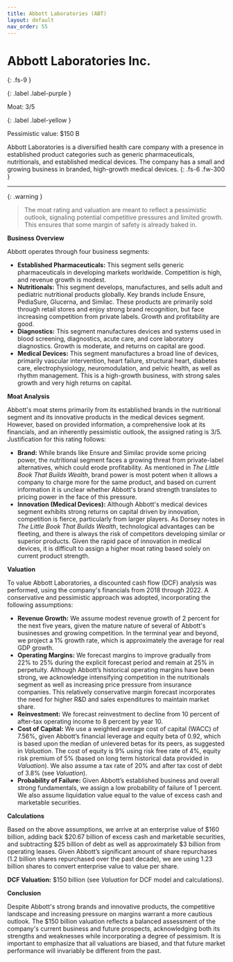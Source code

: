 ```yaml
---
title: Abbott Laboratories (ABT)
layout: default
nav_order: 55
---
```


# Abbott Laboratories Inc.
{: .fs-9 }

{: .label .label-purple }

Moat: 3/5

{: .label .label-yellow }

Pessimistic value: $150 B

Abbott Laboratories is a diversified health care company with a presence in established product categories such as generic pharmaceuticals, nutritionals, and established medical devices.  The company has a small and growing business in branded, high-growth medical devices.
{: .fs-6 .fw-300 }

---

{: .warning } 
>The moat rating and valuation are meant to reflect a pessimistic outlook, signaling potential competitive pressures and limited growth. This ensures that some margin of safety is already baked in.

**Business Overview**

Abbott operates through four business segments:

* **Established Pharmaceuticals:** This segment sells generic pharmaceuticals in developing markets worldwide. Competition is high, and revenue growth is modest.
* **Nutritionals:** This segment develops, manufactures, and sells adult and pediatric nutritional products globally. Key brands include Ensure, PediaSure, Glucerna, and Similac. These products are primarily sold through retail stores and enjoy strong brand recognition, but face increasing competition from private labels. Growth and profitability are good.
* **Diagnostics:** This segment manufactures devices and systems used in blood screening, diagnostics, acute care, and core laboratory diagnostics. Growth is moderate, and returns on capital are good.
* **Medical Devices:** This segment manufactures a broad line of devices, primarily vascular intervention, heart failure, structural heart, diabetes care, electrophysiology, neuromodulation, and pelvic health, as well as rhythm management. This is a high-growth business, with strong sales growth and very high returns on capital.

**Moat Analysis**

Abbott's moat stems primarily from its established brands in the nutritional segment and its innovative products in the medical devices segment. However, based on provided information, a comprehensive look at its financials, and an inherently pessimistic outlook, the assigned rating is 3/5.  Justification for this rating follows:

* **Brand:** While brands like Ensure and Similac provide some pricing power, the nutritional segment faces a growing threat from private-label alternatives, which could erode profitability.  As mentioned in *The Little Book That Builds Wealth*, brand power is most potent when it allows a company to charge more for the same product, and based on current information it is unclear whether Abbott's brand strength translates to pricing power in the face of this pressure. 
* **Innovation (Medical Devices):** Although Abbott's medical devices segment exhibits strong returns on capital driven by innovation, competition is fierce, particularly from larger players.  As Dorsey notes in *The Little Book That Builds Wealth*, technological advantages can be fleeting, and there is always the risk of competitors developing similar or superior products.  Given the rapid pace of innovation in medical devices, it is difficult to assign a higher moat rating based solely on current product strength.

**Valuation**

To value Abbott Laboratories, a discounted cash flow (DCF) analysis was performed, using the company's financials from 2018 through 2022.  A conservative and pessimistic approach was adopted, incorporating the following assumptions:

* **Revenue Growth:** We assume modest revenue growth of 2 percent for the next five years, given the mature nature of several of Abbott's businesses and growing competition. In the terminal year and beyond, we project a 1% growth rate, which is approximately the average for real GDP growth.
* **Operating Margins:** We forecast margins to improve gradually from 22% to 25% during the explicit forecast period and remain at 25% in perpetuity. Although Abbott’s historical operating margins have been strong, we acknowledge intensifying competition in the nutritionals segment as well as increasing price pressure from insurance companies. This relatively conservative margin forecast incorporates the need for higher R&D and sales expenditures to maintain market share.
* **Reinvestment:**  We forecast reinvestment to decline from 10 percent of after-tax operating income to 8 percent by year 10.
* **Cost of Capital:** We use a weighted average cost of capital (WACC) of 7.56%, given Abbott’s financial leverage and equity beta of 0.92, which is based upon the median of unlevered betas for its peers, as suggested in *Valuation*. The cost of equity is 9% using risk free rate of 4%, equity risk premium of 5% (based on long term historical data provided in *Valuation*). We also assume a tax rate of 20% and after tax cost of debt of 3.8% (see *Valuation*).
* **Probability of Failure:** Given Abbott’s established business and overall strong fundamentals, we assign a low probability of failure of 1 percent.  We also assume liquidation value equal to the value of excess cash and marketable securities.

**Calculations**

Based on the above assumptions, we arrive at an enterprise value of $160 billion, adding back $20.67 billion of excess cash and marketable securities, and subtracting $25 billion of debt as well as approximately $3 billion from operating leases. Given Abbott’s significant amount of share repurchases (1.2 billion shares repurchased over the past decade), we are using 1.23 billion shares to convert enterprise value to value per share.

**DCF Valuation:**  $150 billion (see *Valuation* for DCF model and calculations).

**Conclusion**

Despite Abbott's strong brands and innovative products, the competitive landscape and increasing pressure on margins warrant a more cautious outlook.  The $150 billion valuation reflects a balanced assessment of the company's current business and future prospects, acknowledging both its strengths and weaknesses while incorporating a degree of pessimism. It is important to emphasize that all valuations are biased, and that future market performance will invariably be different from the past.
